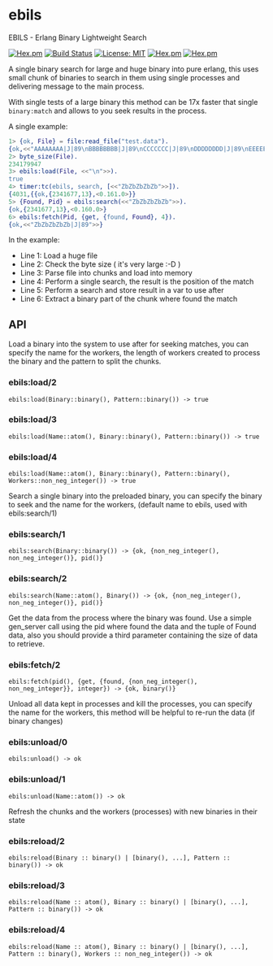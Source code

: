 # ebils
EBILS - Erlang Binary Lightweight Search

[![Hex.pm](https://img.shields.io/hexpm/v/ebils.svg)](https://hex.pm/packages/ebils)
[![Build Status](https://github.com/zgbjgg/ebils/actions/workflows/erlang.yml/badge.svg)](https://github.com/zgbjgg/ebils/actions/workflows/erlang.yml)
[![License: MIT](https://img.shields.io/github/license/zgbjgg/ebils.svg)](https://raw.githubusercontent.com/zgbjgg/ebils/master/LICENSE)
[![Hex.pm](https://img.shields.io/hexpm/dt/ebils.svg)](https://hex.pm/packages/ebils)
[![Hex.pm](https://img.shields.io/hexpm/dw/ebils.svg)](https://hex.pm/packages/ebils)

A single binary search for large and huge binary into pure erlang, this uses small chunk of binaries to search in them using single processes and delivering message to the main process.

With single tests of a large binary this method can be 17x faster that single `binary:match` and allows to you seek results in the process.

A single example:

```erlang
1> {ok, File} = file:read_file("test.data").
{ok,<<"AAAAAAAA|J|89\nBBBBBBBB|J|89\nCCCCCCC|J|89\nDDDDDDDD|J|89\nEEEEEEE|J|89\nFFFFFFFF|J|89\n"...>>}
2> byte_size(File).
234179947
3> ebils:load(File, <<"\n">>).
true
4> timer:tc(ebils, search, [<<"ZbZbZbZbZb">>]).
{4031,{{ok,{2341677,13},<0.161.0>}}
5> {Found, Pid} = ebils:search(<<"ZbZbZbZbZb">>).
{ok,{2341677,13},<0.160.0>}
6> ebils:fetch(Pid, {get, {found, Found}, 4}).
{ok,<<"ZbZbZbZbZb|J|89">>}
```
In the example:

* Line 1: Load a huge file
* Line 2: Check the byte size ( it's very large :-D )
* Line 3: Parse file into chunks and load into memory
* Line 4: Perform a single search, the result is the position of the match
* Line 5: Perform a search and store result in a var to use after
* Line 6: Extract a binary part of the chunk where found the match

## API

Load a binary into the system to use after for seeking matches, you can specify the name for the workers,
the length of workers created to process the binary and the pattern to split the chunks.

### ebils:load/2 ###

`ebils:load(Binary::binary(), Pattern::binary()) -> true`

### ebils:load/3 ###

`ebils:load(Name::atom(), Binary::binary(), Pattern::binary()) -> true`

### ebils:load/4 ###

`ebils:load(Name::atom(), Binary::binary(), Pattern::binary(), Workers::non_neg_integer()) -> true`

Search a single binary into the preloaded binary, you can specify the binary to seek and the name for the workers,
(default name to ebils, used with ebils:search/1)

### ebils:search/1 ###

`ebils:search(Binary::binary()) -> {ok, {non_neg_integer(), non_neg_integer()}, pid()}`

### ebils:search/2 ###

`ebils:search(Name::atom(), Binary()) -> {ok, {non_neg_integer(), non_neg_integer()}, pid()}`

Get the data from the process where the binary was found. Use a simple gen_server call using the pid where found 
the data and the tuple of Found data, also you should provide a third parameter containing the size of data to retrieve.

### ebils:fetch/2 ###

`ebils:fetch(pid(), {get, {found, {non_neg_integer(), non_neg_integer}}, integer}) -> {ok, binary()}`

Unload all data kept in processes and kill the processes, you can specify the name for the workers, this method will be helpful
to re-run the data (if binary changes)

### ebils:unload/0 ###

`ebils:unload() -> ok`

### ebils:unload/1 ###

`ebils:unload(Name::atom()) -> ok`

Refresh the chunks and the workers (processes) with new binaries in their state

### ebils:reload/2 ###

`ebils:reload(Binary :: binary() | [binary(), ...], Pattern :: binary()) -> ok`

### ebils:reload/3 ###

`ebils:reload(Name :: atom(), Binary :: binary() | [binary(), ...], Pattern :: binary()) -> ok`

### ebils:reload/4 ###

`ebils:reload(Name :: atom(), Binary :: binary() | [binary(), ...], Pattern :: binary(), Workers :: non_neg_integer()) -> ok`

